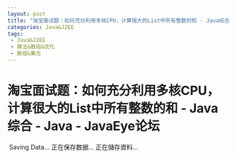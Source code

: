 ```yaml
---
layout: post
title: "淘宝面试题：如何充分利用多核CPU，计算很大的List中所有整数的和 - Java综合 - Java"
categories: Java&J2EE
tags: 
 - Java&J2EE
 - 算法&数组&优化
 - 数组&集合
--- 
```


# 淘宝面试题：如何充分利用多核CPU，计算很大的List中所有整数的和 - Java综合 - Java - JavaEye论坛

![]() Saving Data...
正在保存数据...
正在儲存資料...
